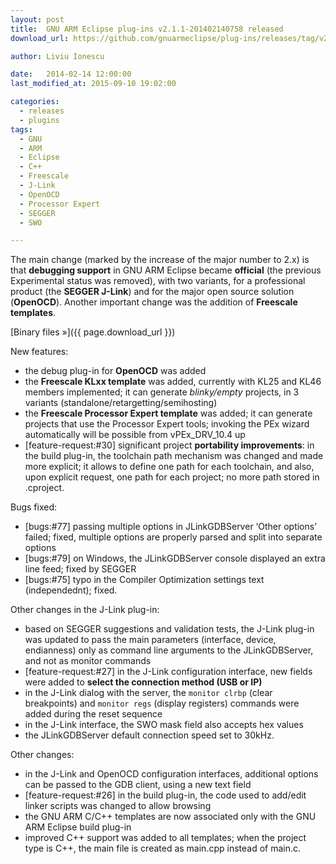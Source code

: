 ```yaml
---
layout: post
title:  GNU ARM Eclipse plug-ins v2.1.1-201402140758 released
download_url: https://github.com/gnuarmeclipse/plug-ins/releases/tag/v2.1.1-201402140758

author: Liviu Ionescu

date:   2014-02-14 12:00:00
last_modified_at: 2015-09-10 19:02:00

categories:
  - releases
  - plugins
tags:
  - GNU 
  - ARM
  - Eclipse
  - C++
  - Freescale
  - J-Link
  - OpenOCD
  - Processor Expert
  - SEGGER
  - SWO

---
```


The main change (marked by the increase of the major number to 2.x) is that **debugging support** in GNU ARM Eclipse became **official** (the previous Experimental status was removed), with two variants, for a professional product (the **SEGGER J-Link**) and for the major open source solution (**OpenOCD**). Another important change was the addition of **Freescale templates**.

[Binary files »]({{ page.download_url }})

New features:

* the debug plug-in for **OpenOCD** was added
* the **Freescale KLxx template** was added, currently with KL25 and KL46 members implemented; it can generate _blinky/empty_ projects, in 3 variants (standalone/retargetting/semihosting)
* the **Freescale Processor Expert template** was added; it can generate projects that use the Processor Expert tools; invoking the PEx wizard automatically will be possible from vPEx_DRV_10.4 up
* [feature-request:#30] significant project **portability improvements**: in the build plug-in, the toolchain path mechanism was changed and made more explicit; it allows to define one path for each toolchain, and also, upon explicit request, one path for each project; no more path stored in .cproject.

Bugs fixed:

* [bugs:#77] passing multiple options in JLinkGDBServer ‘Other options’ failed; fixed, multiple options are properly parsed and split into separate options
* [bugs:#79] on Windows, the JLinkGDBServer console displayed an extra line feed; fixed by SEGGER
* [bugs:#75] typo in the Compiler Optimization settings text (independednt); fixed.

Other changes in the J-Link plug-in:

* based on SEGGER suggestions and validation tests, the J-Link plug-in was updated to pass the main parameters (interface, device, endianness) only as command line arguments to the JLinkGDBServer, and not as monitor commands
* [feature-request:#27] in the J-Link configuration interface, new fields were added to **select the connection method (USB or IP)**
* in the J-Link dialog with the server, the `monitor clrbp` (clear breakpoints) and `monitor regs` (display registers) commands were added during the reset sequence
* in the J-Link interface, the SWO mask field also accepts hex values
* the JLinkGDBServer default connection speed set to 30kHz.

Other changes:

* in the J-Link and OpenOCD configuration interfaces, additional options can be passed to the GDB client, using a new text field
* [feature-request:#26] in the build plug-in, the code used to add/edit linker scripts was changed to allow browsing
* the GNU ARM C/C++ templates are now associated only with the GNU ARM Eclipse build plug-in
* improved C++ support was added to all templates; when the project type is C++, the main file is created as main.cpp instead of main.c.

